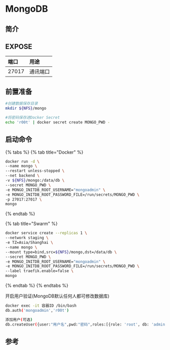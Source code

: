 # MongoDB

## 简介



## EXPOSE

| 端口 | 用途 |
| :--- | :--- |
| 27017 | 通讯端口 |

## 前置准备

```bash
#创建数据保存目录
mkdir ${NFS}/mongo

#将密码保存进Docker Secret
echo 'r00t' | docker secret create MONGO_PWD -
```

## 启动命令

{% tabs %}
{% tab title="Docker" %}
```bash
docker run -d \
--name mongo \
--restart unless-stopped \
--net backend \
-v ${NFS}/mongo:/data/db \
--secret MONGO_PWD \
-e MONGO_INITDB_ROOT_USERNAME="mongoadmin" \
-e MONGO_INITDB_ROOT_PASSWORD_FILE=/run/secrets/MONGO_PWD \
-p 27017:27017 \
mongo
```
{% endtab %}

{% tab title="Swarm" %}
```bash
docker service create --replicas 1 \
--network staging \
-e TZ=Asia/Shanghai \
--name mongo \
--mount type=bind,src=${NFS}/mongo,dst=/data/db \
--secret MONGO_PWD \
-e MONGO_INITDB_ROOT_USERNAME="mongoadmin" \
-e MONGO_INITDB_ROOT_PASSWORD_FILE=/run/secrets/MONGO_PWD \
--label traefik.enable=false \
mongo
```
{% endtab %}
{% endtabs %}



开启用户验证\(MongoDB默认任何人都可修改数据库\)

```bash
docker exec -it 容器ID /bin/bash
db.auth('mongoadmin','r00t')

添加用户(可选)
db.createUser({user:"用户名",pwd:"密码",roles:[{role: 'root', db: 'admin'}]})

```

##  参考

